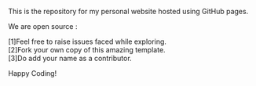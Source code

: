 This is the repository for my personal website hosted using GitHub pages.


We are open source : 

[1]Feel free to raise issues faced while exploring.<br />
[2]Fork your own copy of this amazing template.<br />
[3]Do add your name as a contributor.<br />


Happy Coding!
